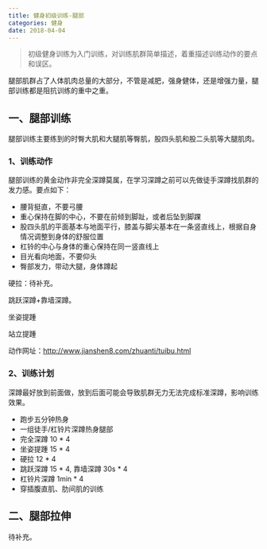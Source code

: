 ```yaml
---
title: 健身初级训练-腿部
categories: 健身
date: 2018-04-04
---
```

> 初级健身训练为入门训练，对训练肌群简单描述，着重描述训练动作的要点和误区。

腿部肌群占了人体肌肉总量的大部分，不管是减肥，强身健体，还是增强力量，腿部训练都是阻抗训练的重中之重。
## 一、腿部训练
腿部训练主要练到的时臀大肌和大腿肌等臀肌，股四头肌和股二头肌等大腿肌肉。
### 1、训练动作

腿部训练的黄金动作非完全深蹲莫属，在学习深蹲之前可以先做徒手深蹲找肌群的发力感。要点如下：

- 腰背挺直，不要弓腰
- 重心保持在脚的中心，不要在前倾到脚趾，或者后坠到脚踝
- 股四头肌的平面基本与地面平行，膝盖与脚尖基本在一条竖直线上，根据自身情况调整到身体的舒服位置
- 杠铃的中心与身体的重心保持在同一竖直线上
- 目光看向地面，不要仰头
- 臀部发力，带动大腿，身体蹲起
<!-- more --> 
硬拉：待补充。

跳跃深蹲+靠墙深蹲。

坐姿提踵

站立提踵

动作网址：http://www.jianshen8.com/zhuanti/tuibu.html

### 2、训练计划
深蹲最好放到前面做，放到后面可能会导致肌群无力无法完成标准深蹲，影响训练效果。

- 跑步五分钟热身
- 一组徒手/杠铃片深蹲热身腿部
- 完全深蹲 10 * 4
- 坐姿提踵 15 * 4
- 硬拉 12 * 4
- 跳跃深蹲 15 * 4, 靠墙深蹲 30s * 4
- 杠铃片深蹲 1min * 4
- 穿插腹直肌、肋间肌的训练

## 二、腿部拉伸
待补充。